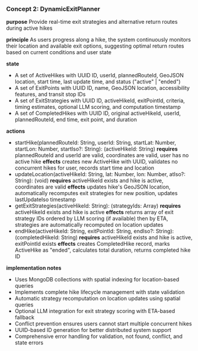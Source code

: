 
### Concept 2: DynamicExitPlanner

**purpose** Provide real-time exit strategies and alternative return routes during active hikes

**principle** As users progress along a hike, the system continuously monitors their location and available exit options, suggesting optimal return routes based on current conditions and user state

**state**
- A set of ActiveHikes with UUID ID, userId, plannedRouteId, GeoJSON location, start time, last update time, and status ("active" | "ended")
- A set of ExitPoints with UUID ID, name, GeoJSON location, accessibility features, and transit stop IDs
- A set of ExitStrategies with UUID ID, activeHikeId, exitPointId, criteria, timing estimates, optional LLM scoring, and computation timestamp
- A set of CompletedHikes with UUID ID, original activeHikeId, userId, plannedRouteId, end time, exit point, and duration

**actions**
- startHike(plannedRouteId: String, userId: String, startLat: Number, startLon: Number, startIso?: String): (activeHikeId: String)
  **requires** plannedRouteId and userId are valid, coordinates are valid, user has no active hike
  **effects** creates new ActiveHike with UUID, validates no concurrent hikes for user, records start time and location
- updateLocation(activeHikeId: String, lat: Number, lon: Number, atIso?: String): (void)
  **requires** activeHikeId exists and hike is active, coordinates are valid
  **effects** updates hike's GeoJSON location, automatically recomputes exit strategies for new position, updates lastUpdateIso timestamp
- getExitStrategies(activeHikeId: String): (strategyIds: Array<String>)
  **requires** activeHikeId exists and hike is active
  **effects** returns array of exit strategy IDs ordered by LLM scoring (if available) then by ETA, strategies are automatically recomputed on location updates
- endHike(activeHikeId: String, exitPointId: String, endIso?: String): (completedHikeId: String)
  **requires** activeHikeId exists and hike is active, exitPointId exists
  **effects** creates CompletedHike record, marks ActiveHike as "ended", calculates total duration, returns completed hike ID

**implementation notes**
- Uses MongoDB collections with spatial indexing for location-based queries
- Implements complete hike lifecycle management with state validation
- Automatic strategy recomputation on location updates using spatial queries
- Optional LLM integration for exit strategy scoring with ETA-based fallback
- Conflict prevention ensures users cannot start multiple concurrent hikes
- UUID-based ID generation for better distributed system support
- Comprehensive error handling for validation, not found, conflict, and state errors
